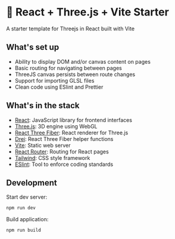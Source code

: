 # 🌱 React + Three.js + Vite Starter

A starter template for Threejs in React built with Vite

## What's set up

- Ability to display DOM and/or canvas content on pages
- Basic routing for navigating between pages
- ThreeJS canvas persists between route changes
- Support for importing GLSL files
- Clean code using ESlint and Prettier

## What's in the stack

- [React](https://reactjs.org/): JavaScript library for frontend interfaces
- [Three.js](https://threejs.org/): 3D engine using WebGL
- [React Three Fiber](https://docs.pmnd.rs/react-three-fiber/): React renderer for Three.js
- [Drei](https://github.com/pmndrs/drei): React Three Fiber helper functions
- [Vite](https://vitejs.dev/guide/): Static web server
- [React Router](https://reactrouter.com/en/main): Routing for React pages
- [Tailwind](https://tailwindcss.com/): CSS style framework
- [ESlint](https://eslint.org/docs/latest/use/getting-started): Tool to enforce coding standards

## Development

Start dev server:

```sh
npm run dev
```

Build application:
```sh
npm run build
```
